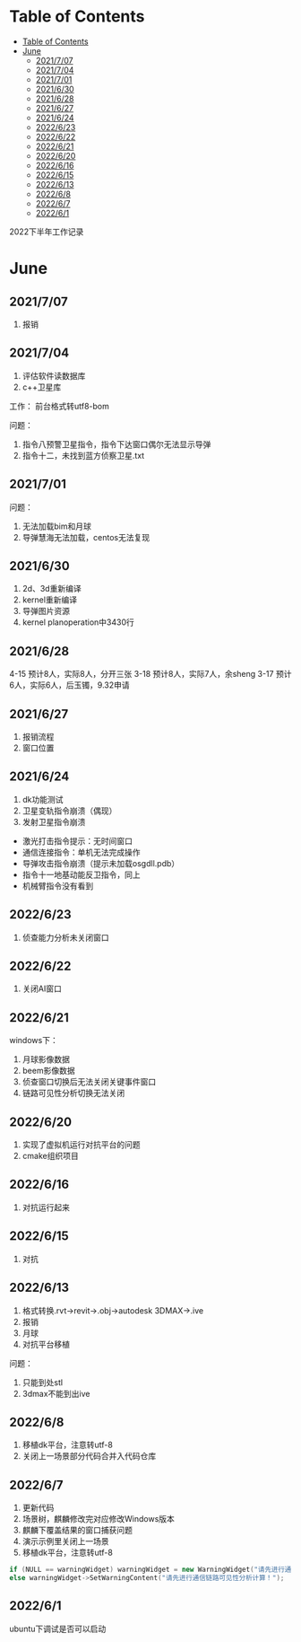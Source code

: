 # Table of Contents
- [Table of Contents](#table-of-contents)
- [June](#june)
  - [2021/7/07](#2021707)
  - [2021/7/04](#2021704)
  - [2021/7/01](#2021701)
  - [2021/6/30](#2021630)
  - [2021/6/28](#2021628)
  - [2021/6/27](#2021627)
  - [2021/6/24](#2021624)
  - [2022/6/23](#2022623)
  - [2022/6/22](#2022622)
  - [2022/6/21](#2022621)
  - [2022/6/20](#2022620)
  - [2022/6/16](#2022616)
  - [2022/6/15](#2022615)
  - [2022/6/13](#2022613)
  - [2022/6/8](#202268)
  - [2022/6/7](#202267)
  - [2022/6/1](#202261)


2022下半年工作记录
<!--more-->

# June
## 2021/7/07
1. 报销

## 2021/7/04
1. 评估软件读数据库
2. c++卫星库

工作：
前台格式转utf8-bom

问题：
1. 指令八预警卫星指令，指令下达窗口偶尔无法显示导弹
2. 指令十二，未找到蓝方侦察卫星.txt
## 2021/7/01
问题：
1. 无法加载bim和月球
2. 导弹慧海无法加载，centos无法复现

## 2021/6/30
1. 2d、3d重新编译
2. kernel重新编译
3. 导弹图片资源
4. kernel planoperation中3430行

## 2021/6/28
4-15 预计8人，实际8人，分开三张
3-18 预计8人，实际7人，余sheng
3-17 预计6人，实际6人，后玉镯，9.32申请



## 2021/6/27
1. 报销流程
2. 窗口位置

## 2021/6/24
1. dk功能测试
2. 卫星变轨指令崩溃（偶现）
3. 发射卫星指令崩溃

- 激光打击指令提示：无时间窗口
- 通信连接指令：单机无法完成操作
- 导弹攻击指令崩溃（提示未加载osgdll.pdb）
- 指令十一地基动能反卫指令，同上
- 机械臂指令没有看到

## 2022/6/23
1. 侦查能力分析未关闭窗口

## 2022/6/22
1. 关闭AI窗口

## 2022/6/21
windows下：
1. 月球影像数据
2. beem影像数据
3. 侦查窗口切换后无法关闭关键事件窗口
4. 链路可见性分析切换无法关闭

## 2022/6/20
1. 实现了虚拟机运行对抗平台的问题
2. cmake组织项目

## 2022/6/16
1. 对抗运行起来

## 2022/6/15
1. 对抗


## 2022/6/13
1. 格式转换.rvt->revit->.obj->autodesk 3DMAX->.ive
2. 报销
3. 月球
4. 对抗平台移植

问题：
1. 只能到处stl
2. 3dmax不能到出ive

## 2022/6/8
1. 移植dk平台，注意转utf-8
2. 关闭上一场景部分代码合并入代码仓库

## 2022/6/7
1. 更新代码
2. 场景树，麒麟修改完对应修改Windows版本
3. 麒麟下覆盖结果的窗口捕获问题
4. 演示示例里关闭上一场景
5. 移植dk平台，注意转utf-8

```cpp
if (NULL == warningWidget) warningWidget = new WarningWidget("请先进行通信链路可见性分析计算！");
else warningWidget->SetWarningContent("请先进行通信链路可见性分析计算！");
```
## 2022/6/1
ubuntu下调试是否可以启动
